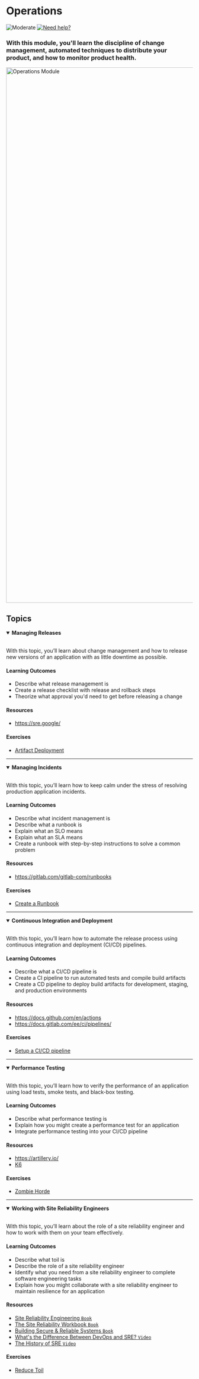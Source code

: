 # Operations

![Moderate](https://img.shields.io/badge/Difficulty-■%20Moderate-blue?style=flat-square&labelColor=000)
<a href="https://discord.gg/bDVYvG3Czd">![Need help?](https://img.shields.io/badge/Need%20help%3F%20-blue.svg?style=flat-square&logo=discord&logoWidth=15&labelColor=000&color=4d51cc)</a>

### With this module, you'll learn the discipline of change management, automated techniques to distribute your product, and how to monitor product health.

<img width="1440" alt="Operations Module" src="https://user-images.githubusercontent.com/894178/138357853-527268e0-eb25-447b-bf1f-c1f654ab3e70.png">

## Topics

<details open>
   <summary><b>Managing Releases</b></summary><br/>

   With this topic, you’ll learn about change management and how to release new versions of an application with as little downtime as possible.
   
   #### Learning Outcomes
   * Describe what release management is
   * Create a release checklist with release and rollback steps
   * Theorize what approval you'd need to get before releasing a change

   #### Resources
   * https://sre.google/

   #### Exercises
   * [Artifact Deployment](../exercises/operations/artifact-deployment.md)
</details>

----

<details open>
   <summary><b>Managing Incidents</b></summary><br/>

   With this topic, you’ll learn how to keep calm under the stress of resolving production application incidents.
   
   #### Learning Outcomes
   * Describe what incident management is
   * Describe what a runbook is
   * Explain what an SLO means
   * Explain what an SLA means
   * Create a runbook with step-by-step instructions to solve a common problem
   
   #### Resources
   * https://gitlab.com/gitlab-com/runbooks

   #### Exercises
   * [Create a Runbook](../exercises/operations/create-a-runbook.md)
</details>

----

<details open>
   <summary><b>Continuous Integration and Deployment</b></summary><br/>

   With this topic, you’ll learn how to automate the release process using continuous integration and deployment (CI/CD) pipelines.
   
   #### Learning Outcomes
   * Describe what a CI/CD pipeline is
   * Create a CI pipeline to run automated tests and compile build artifacts
   * Create a CD pipeline to deploy build artifacts for development, staging, and production environments

   #### Resources
   * https://docs.github.com/en/actions
   * https://docs.gitlab.com/ee/ci/pipelines/

   #### Exercises
   * [Setup a CI/CD pipeline](../exercises/operations/setup-a-ci-cd-pipeline.md)
</details>

----

<details open>
   <summary><b>Performance Testing</b></summary><br/>

   With this topic, you’ll learn how to verify the performance of an application using load tests, smoke tests, and black-box testing.
   
   #### Learning Outcomes
   * Describe what performance testing is
   * Explain how you might create a performance test for an application
   * Integrate performance testing into your CI/CD pipeline

   #### Resources
   * https://artillery.io/
   * [K6](https://k6.io/)

   #### Exercises
   * [Zombie Horde](../exercises/operations/zombie-horde.md)
</details>

----

<details open>
   <summary><b>Working with Site Reliability Engineers</b></summary><br/>

   With this topic, you’ll learn about the role of a site reliability engineer and how to work with them on your team effectively.
   
   #### Learning Outcomes
   * Describe what toil is
   * Describe the role of a site reliability engineer
   * Identify what you need from a site reliability engineer to complete software engineering tasks
   * Explain how you might collaborate with a site reliability engineer to maintain resilience for an application

   #### Resources
   * [Site Reliability Engineering `Book`](https://sre.google/sre-book/table-of-contents/)
   * [The Site Reliability Workbook `Book`](https://sre.google/workbook/table-of-contents/)
   * [Building Secure & Reliable Systems `Book`](https://static.googleusercontent.com/media/sre.google/en//static/pdf/building_secure_and_reliable_systems.pdf)
   * [What's the Difference Between DevOps and SRE? `Video`](https://www.youtube.com/watch?v=uTEL8Ff1Zvk)
   * [The History of SRE `Video`](https://www.youtube.com/watch?v=1NF6N2RwVoc)

   #### Exercises
   * [Reduce Toil](../exercises/reduce-toil.md)
</details>
